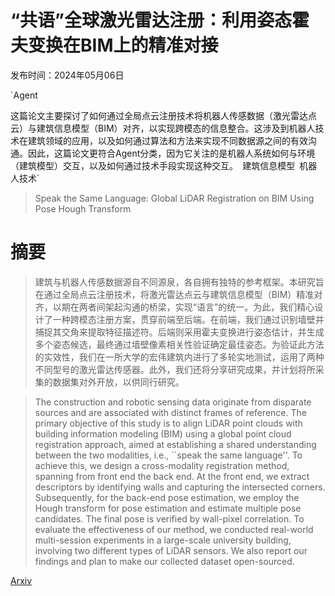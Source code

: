 # “共语”全球激光雷达注册：利用姿态霍夫变换在BIM上的精准对接

发布时间：2024年05月06日

`Agent

这篇论文主要探讨了如何通过全局点云注册技术将机器人传感数据（激光雷达点云）与建筑信息模型（BIM）对齐，以实现跨模态的信息整合。这涉及到机器人技术在建筑领域的应用，以及如何通过算法和方法来实现不同数据源之间的有效沟通。因此，这篇论文更符合Agent分类，因为它关注的是机器人系统如何与环境（建筑模型）交互，以及如何通过技术手段实现这种交互。` `建筑信息模型` `机器人技术`

> Speak the Same Language: Global LiDAR Registration on BIM Using Pose Hough Transform

# 摘要

> 建筑与机器人传感数据源自不同源泉，各自拥有独特的参考框架。本研究旨在通过全局点云注册技术，将激光雷达点云与建筑信息模型（BIM）精准对齐，以期在两者间架起沟通的桥梁，实现“语言”的统一。为此，我们精心设计了一种跨模态注册方案，贯穿前端至后端。在前端，我们通过识别墙壁并捕捉其交角来提取特征描述符。后端则采用霍夫变换进行姿态估计，并生成多个姿态候选，最终通过墙壁像素相关性验证确定最佳姿态。为验证此方法的实效性，我们在一所大学的宏伟建筑内进行了多轮实地测试，运用了两种不同型号的激光雷达传感器。此外，我们还将分享研究成果，并计划将所采集的数据集对外开放，以供同行研究。

> The construction and robotic sensing data originate from disparate sources and are associated with distinct frames of reference. The primary objective of this study is to align LiDAR point clouds with building information modeling (BIM) using a global point cloud registration approach, aimed at establishing a shared understanding between the two modalities, i.e., ``speak the same language''. To achieve this, we design a cross-modality registration method, spanning from front end the back end. At the front end, we extract descriptors by identifying walls and capturing the intersected corners. Subsequently, for the back-end pose estimation, we employ the Hough transform for pose estimation and estimate multiple pose candidates. The final pose is verified by wall-pixel correlation. To evaluate the effectiveness of our method, we conducted real-world multi-session experiments in a large-scale university building, involving two different types of LiDAR sensors. We also report our findings and plan to make our collected dataset open-sourced.

[Arxiv](https://arxiv.org/abs/2405.03969)